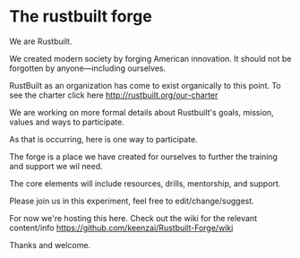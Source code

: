 The rustbuilt forge
==============

We are Rustbuilt.

We created modern society by forging American innovation.
It should not be forgotten by anyone—including ourselves.

RustBuilt as an organization has come to exist organically to this point. To see the charter click here
http://rustbuilt.org/our-charter

We are working on more formal details about Rustbuilt's goals, mission, values and ways to participate. 

As that is occurring, here is one way to participate. 

The forge is a place we have created for ourselves to further the training and support we wil need.

The core elements will include resources, drills, mentorship, and support. 

Please join us in this experiment, feel free to edit/change/suggest.

For now we're hosting this here. Check out the wiki for the relevant content/info 
https://github.com/keenzai/Rustbuilt-Forge/wiki

Thanks and welcome. 

